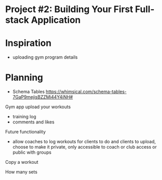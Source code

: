 

# Project #2: Building Your First Full-stack Application

# Inspiration
- uploading gym program details

# Planning
- Schema Tables
https://whimsical.com/schema-tables-7GaP9mejisBZZMi44Y4iNH#

Gym app 
upload your workouts 
- training log 
- comments and likes 

Future functionality 
- allow coaches to log workouts for clients to do and clients to upload, choose to make it private, only accessible to coach or club access or public with groups 

Copy a workout 

How many sets 
